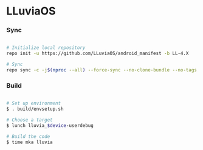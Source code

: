 # LLuviaOS #

### Sync ###

```bash

# Initialize local repository
repo init -u https://github.com/LLuviaOS/android_manifest -b LL-4.X

# Sync
repo sync -c -j$(nproc --all) --force-sync --no-clone-bundle --no-tags
```

### Build ###

```bash

# Set up environment
$ . build/envsetup.sh

# Choose a target
$ lunch lluvia_$device-userdebug

# Build the code
$ time mka lluvia
```
